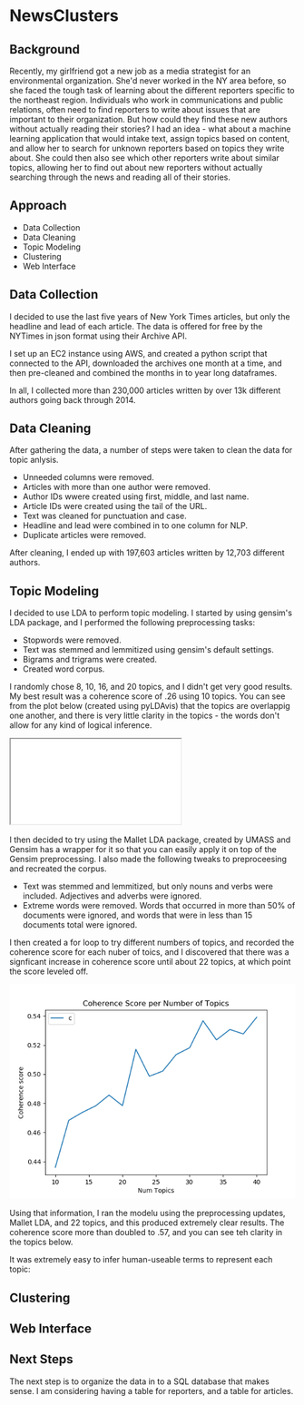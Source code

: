 # NewsClusters

## Background
Recently, my girlfriend got a new job as a media strategist for an environmental organization. She'd never worked in the NY area before, so she faced the tough task of learning about the different reporters specific to the northeast region. Individuals who work in communications and public relations, often need to find reporters to write about issues that are important to their organization. But how could they find these new authors without actually reading their stories? I  had an idea - what about a machine learning application that would intake text, assign topics based on content, and allow her to search for unknown reporters based on topics they write about. She could then also see which other reporters write about similar topics, allowing her to find out about new reporters without actually searching through the news and reading all of their stories.

## Approach
* Data Collection
* Data Cleaning
* Topic Modeling
* Clustering
* Web Interface

## Data Collection
I decided to use the last five years of New York Times articles, but only the headline and lead of each article.  The data is offered for free by the NYTimes in json format using their Archive API.

I set up an EC2 instance using AWS, and created a python script that connected to the API, downloaded the archives one month at a time, and then pre-cleaned and combined the months in to year long dataframes.

In all, I collected more than 230,000 articles written by over 13k different authors going back through 2014.

## Data Cleaning
After gathering the data, a number of steps were taken to clean the data for topic anlysis.
* Unneeded columns were removed.
* Articles with more than one author were removed.
* Author IDs wwere created using first, middle, and last name.
* Article IDs were created using the tail of the URL.
* Text was cleaned for punctuation and case.
* Headline and lead were combined in to one column for NLP.
* Duplicate articles were removed.

After cleaning, I ended up with 197,603 articles written by 12,703 different authors.

## Topic Modeling
I decided to use LDA to perform topic modeling. I started by using gensim's LDA package, and I performed the following preprocessing tasks:
* Stopwords were removed.
* Text was stemmed and lemmitized using gensim's default settings.
* Bigrams and trigrams were created.
* Created word corpus.

I randomly chose 8, 10, 16, and 20 topics, and I didn't get very good results. My best result was a coherence score of .26 using 10 topics.  You can see from the plot below (created using pyLDAvis) that the topics are overlappig one another, and there is very little clarity in the topics - the words don't allow for any kind of logical inference.

<INSERT LINK TO LDAVIS HERE>

<iframe src = "/plots/lda_gensim.html">
    Sorry your browser does not support inline frames.
</iframe>

I then decided to try using the Mallet LDA package, created by UMASS and Gensim has a wrapper for it so that you can easily apply it on top of the Gensim preprocessing.   I also made the following tweaks to preproceesing and recreated the corpus.
* Text was stemmed and lemmitized, but only nouns and verbs were included.  Adjectives and adverbs were ignored.
* Extreme words were removed.  Words that occurred in more than 50% of documents were ignored, and words that were in less than 15 documents total were ignored.

I then created a for loop to try different numbers of topics, and recorded the coherence score for each nuber of toics, and I discovered that there was a signficant increase in coherence score until about 22 topics, at which point the score leveled off. 

![alt text](plots/coherence_10-32.png "Coherence Scores")

Using that information, I ran the modelu using the preprocessing updates, Mallet LDA, and 22 topics, and this produced extremely clear results.  The coherence score more than doubled to .57, and you can see teh clarity in the topics below.

<INSERT LINK TO LDAVIS HERE>

It was extremely easy to infer human-useable terms to represent each topic:

<INSERT TOPIC LIST>

## Clustering


## Web Interface


## Next Steps
The next step is to organize the data in to a SQL database that makes sense.  I am considering having a table for reporters, and a table for articles.


